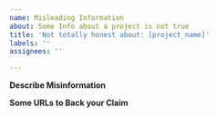```yaml
---
name: Misleading Information
about: Some Info about a project is not true
title: 'Not totally honest about: [project_name]'
labels: ''
assignees: ''

---
```


**Describe Misinformation**

**Some URLs to Back your Claim**
